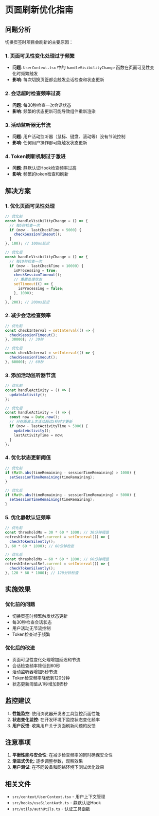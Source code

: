 # 页面刷新优化指南

## 问题分析

切换页签时项目会刷新的主要原因：

### 1. 页面可见性变化处理过于频繁
- **问题**: `UserContext.tsx` 中的 `handleVisibilityChange` 函数在页面可见性变化时频繁触发
- **影响**: 每次切换页签都会触发会话检查和状态更新

### 2. 会话超时检查频率过高
- **问题**: 每30秒检查一次会话状态
- **影响**: 频繁的状态更新可能导致组件重新渲染

### 3. 活动监听器无节流
- **问题**: 用户活动监听器（鼠标、键盘、滚动等）没有节流控制
- **影响**: 任何用户操作都可能触发状态更新

### 4. Token刷新机制过于激进
- **问题**: 静默认证Hook检查频率过高
- **影响**: 频繁的token检查和刷新

## 解决方案

### 1. 优化页面可见性处理

```typescript
// 优化前
const handleVisibilityChange = () => {
  // 每5秒检查一次
  if (now - lastCheckTime > 5000) {
    checkSessionTimeout();
  }
}, 100); // 100ms延迟

// 优化后
const handleVisibilityChange = () => {
  // 每10秒检查一次
  if (now - lastCheckTime > 10000) {
    isProcessing = true;
    checkSessionTimeout();
    // 重置处理状态
    setTimeout(() => {
      isProcessing = false;
    }, 1000);
  }
}, 200); // 200ms延迟
```

### 2. 减少会话检查频率

```typescript
// 优化前
const checkInterval = setInterval(() => {
  checkSessionTimeout();
}, 30000); // 30秒

// 优化后
const checkInterval = setInterval(() => {
  checkSessionTimeout();
}, 60000); // 60秒
```

### 3. 添加活动监听器节流

```typescript
// 优化前
const handleActivity = () => {
  updateActivity();
};

// 优化后
const handleActivity = () => {
  const now = Date.now();
  // 只在距离上次活动超过5秒时才更新
  if (now - lastActivityTime > 5000) {
    updateActivity();
    lastActivityTime = now;
  }
};
```

### 4. 优化状态更新阈值

```typescript
// 优化前
if (Math.abs(timeRemaining - sessionTimeRemaining) > 1000) {
  setSessionTimeRemaining(timeRemaining);
}

// 优化后
if (Math.abs(timeRemaining - sessionTimeRemaining) > 5000) {
  setSessionTimeRemaining(timeRemaining);
}
```

### 5. 优化静默认证频率

```typescript
// 优化前
const thresholdMs = 30 * 60 * 1000; // 30分钟阈值
refreshIntervalRef.current = setInterval(() => {
  checkTokenSilently();
}, 60 * 60 * 1000); // 60分钟检查

// 优化后
const thresholdMs = 60 * 60 * 1000; // 60分钟阈值
refreshIntervalRef.current = setInterval(() => {
  checkTokenSilently();
}, 120 * 60 * 1000); // 120分钟检查
```

## 实施效果

### 优化前的问题
- 切换页签时频繁触发状态更新
- 每30秒检查会话状态
- 用户活动无节流控制
- Token检查过于频繁

### 优化后的改进
- 页面可见性变化处理增加延迟和节流
- 会话检查频率降低到60秒
- 活动监听器增加5秒节流
- Token检查频率降低到120分钟
- 状态更新阈值从1秒增加到5秒

## 监控建议

1. **性能监控**: 使用浏览器开发者工具监控页面性能
2. **状态变化监控**: 在开发环境下监控状态变化频率
3. **用户反馈**: 收集用户关于页面刷新问题的反馈

## 注意事项

1. **平衡性能与安全性**: 在减少检查频率的同时确保安全性
2. **渐进式优化**: 逐步调整参数，观察效果
3. **用户测试**: 在不同设备和网络环境下测试优化效果

## 相关文件

- `src/context/UserContext.tsx` - 用户上下文管理
- `src/hooks/useSilentAuth.ts` - 静默认证Hook
- `src/utils/authUtils.ts` - 认证工具函数 